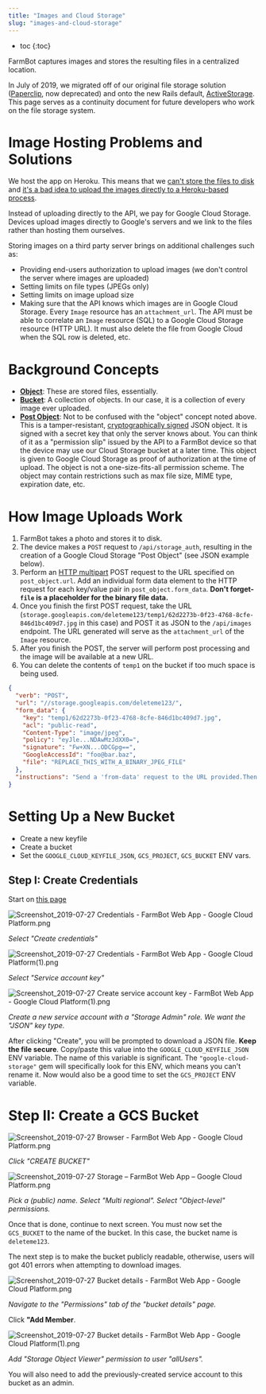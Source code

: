 ```yaml
---
title: "Images and Cloud Storage"
slug: "images-and-cloud-storage"
---
```


* toc
{:toc}

FarmBot captures images and stores the resulting files in a centralized location.

In July of 2019, we migrated off of our original file storage solution ([Paperclip](https://github.com/thoughtbot/paperclip), now deprecated) and onto the new Rails default, [ActiveStorage](https://github.com/rails/rails/tree/master/activestorage). This page serves as a continuity document for future developers who work on the file storage system.

# Image Hosting Problems and Solutions

We host the app on Heroku. This means that we [can't store the files to disk](https://help.heroku.com/K1PPS2WM/why-are-my-file-uploads-missing-deleted) and [it's a bad idea to upload the images directly to a Heroku-based process](https://devcenter.heroku.com/articles/request-timeout#uploading-large-files).

Instead of uploading directly to the API, we pay for Google Cloud Storage. Devices upload images directly to Google's servers and we link to the files rather than hosting them ourselves.

Storing images on a third party server brings on additional challenges such as:

 * Providing end-users authorization to upload images (we don't control the server where images are uploaded)
 * Setting limits on file types (JPEGs only)
 * Setting limits on image upload size
 * Making sure that the API knows which images are in Google Cloud Storage. Every `Image` resource has an `attachment_url`. The API must be able to correlate an `Image` resource (SQL) to a Google Cloud Storage resource (HTTP URL). It must also delete the file from Google Cloud when the SQL row is deleted, etc.

# Background Concepts

 * **[Object](https://cloud.google.com/storage/docs/key-terms)**: These are stored files, essentially.
 * **[Bucket](https://cloud.google.com/storage/docs/json_api/v1/buckets)**: A collection of objects. In our case, it is a collection of every image ever uploaded.
 * **[Post Object](https://cloud.google.com/storage/docs/xml-api/post-object)**: Not to be confused  with the "object" concept noted above. This is a tamper-resistant, [cryptographically signed](https://en.wikipedia.org/wiki/Digital_signature) JSON object. It is signed with a secret key that only the server knows about. You can think of it as a "permission slip" issued by the API to a FarmBot device so that the device may use our Cloud Storage bucket at a later time. This object is given to Google Cloud Storage as proof of authorization at the time of upload. The object is not a one-size-fits-all permission scheme. The object may contain restrictions such as max file size, MIME type, expiration date, etc.

# How Image Uploads Work

1. FarmBot takes a photo and stores it to disk.
2. The device makes a `POST` request to `/api/storage_auth`, resulting in the creation of a Google Cloud Storage "Post Object" (see JSON example below).
3. Perform an [HTTP multipart](https://stackoverflow.com/questions/16958448/what-is-http-multipart-request/19712083#19712083) POST request to the URL specified on `post_object.url`. Add an individual form data element to the HTTP request for each key/value pair in `post_object.form_data`. **Don't forget- `file` is a placeholder for the binary file data.**
4. Once you finish the first POST request, take the URL (`storage.googleapis.com/deleteme123/temp1/62d2273b-0f23-4768-8cfe-846d1bc409d7.jpg` in this case) and POST it as JSON to the `/api/images` endpoint. The URL generated will serve as the `attachment_url` of the `Image` resource.
5. After you finish the POST, the server will perform post processing and the image will be available at a new URL.
6. You can delete the contents of `temp1` on the bucket if too much space is being used.

```json
{
  "verb": "POST",
  "url": "//storage.googleapis.com/deleteme123/",
  "form_data": {
    "key": "temp1/62d2273b-0f23-4768-8cfe-846d1bc409d7.jpg",
    "acl": "public-read",
    "Content-Type": "image/jpeg",
    "policy": "eyJle...NDAwMzJdXX0=",
    "signature": "Fw+XN...ODCGpg==",
    "GoogleAccessId": "foo@bar.baz",
    "file": "REPLACE_THIS_WITH_A_BINARY_JPEG_FILE"
  },
  "instructions": "Send a 'from-data' request to the URL provided.Then POST the resulting URL as an 'attachment_url' (json) to api/images/."
}
```
# Setting Up a New Bucket
 * Create a new keyfile
 * Create a bucket
 * Set the  `GOOGLE_CLOUD_KEYFILE_JSON`, `GCS_PROJECT`, `GCS_BUCKET` ENV vars.

## Step I: Create Credentials

Start on [this page](https://console.cloud.google.com/apis/credentials)

![Screenshot_2019-07-27 Credentials - FarmBot Web App - Google Cloud Platform.png](_images/Screenshot_2019-07-27_Credentials_-_FarmBot_Web_App_-_Google_Cloud_Platform.png)

_Select "Create credentials"_



![Screenshot_2019-07-27 Credentials - FarmBot Web App - Google Cloud Platform(1).png](_images/Screenshot_2019-07-27_Credentials_-_FarmBot_Web_App_-_Google_Cloud_Platform1.png)

_Select "Service account key"_



![Screenshot_2019-07-27 Create service account key - FarmBot Web App - Google Cloud Platform(1).png](_images/Screenshot_2019-07-27_Create_service_account_key_-_FarmBot_Web_App_-_Google_Cloud_Platform1.png)

_Create a new service account with a "Storage Admin" role. We want the "JSON" key type._

After clicking "Create", you will be prompted to download a JSON file. **Keep the file secure**. Copy/paste this value into the `GOOGLE_CLOUD_KEYFILE_JSON` ENV variable. The name of this variable is significant. The `"google-cloud-storage"` gem will specifically look for this ENV, which means you can't rename it. Now would also be a good time to set the `GCS_PROJECT` ENV variable.

# Step II: Create a GCS Bucket

![Screenshot_2019-07-27 Browser - FarmBot Web App - Google Cloud Platform.png](_images/Screenshot_2019-07-27_Browser_-_FarmBot_Web_App_-_Google_Cloud_Platform.png)

_Click "CREATE BUCKET"_



![Screenshot_2019-07-27 Storage – FarmBot Web App – Google Cloud Platform.png](_images/Screenshot_2019-07-27_Storage__FarmBot_Web_App__Google_Cloud_Platform.png)

_Pick a (public) name. Select "Multi regional". Select "Object-level" permissions._

Once that is done, continue to next screen. You must now set the `GCS_BUCKET` to the name of the bucket. In this case, the bucket name is `deleteme123`.

The next step is to make the bucket publicly readable, otherwise, users will got 401 errors when attempting to download images.

![Screenshot_2019-07-27 Bucket details - FarmBot Web App - Google Cloud Platform.png](_images/Screenshot_2019-07-27_Bucket_details_-_FarmBot_Web_App_-_Google_Cloud_Platform.png)

_Navigate to the "Permissions" tab of the "bucket details" page._

Click **"Add Member**.

![Screenshot_2019-07-27 Bucket details - FarmBot Web App - Google Cloud Platform(1).png](_images/Screenshot_2019-07-27_Bucket_details_-_FarmBot_Web_App_-_Google_Cloud_Platform1.png)

_Add "Storage Object Viewer" permission to user "allUsers"._

You will also need to add the previously-created service account to this bucket as an admin.





